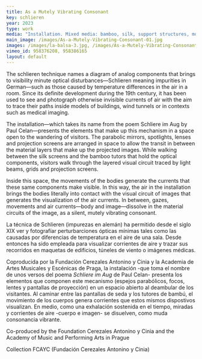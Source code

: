 ```yaml
---
title: As a Mutely Vibrating Consonant
key: schlieren
year: 2023
type: work
media: "Installation. Mixed media: bamboo, silk, support structures, modified spotlights, parabolic mirrors, optical lenses, nichrome wire and electronics. Variable dimensions."
main_image: /images/As-a-Mutely-Vibrating-Consonant-01.jpg
images: /images/la-balsa-3.jpg, /images/As-a-Mutely-Vibrating-Consonant-03.jpg, /images/As-a-Mutely-Vibrating-Consonant-04.jpg, /images/As-a-Mutely-Vibrating-Consonant-05.jpg, /images/As-a-Mutely-Vibrating-Consonant-06.jpg, /images/As-a-Mutely-Vibrating-Consonant-07.jpg, /images/As-a-Mutely-Vibrating-Consonant-11.jpg, /images/As-a-Mutely-Vibrating-Consonant-12.jpg, /images/FCAYC-2023-24--Photograph-by-Juan-Baraja--DSCF5041.jpg, /images/la-balsa-6.jpg, /images/FCAYC-2023-24--Photograph-by-Juan-Baraja--DSCF4964.jpg, /images/FCAYC-2023-24--Photograph-by-Juan-Baraja--DSCF4971.jpg, /images/FCAYC-2023-24--Photograph-by-Juan-Baraja--DSCF5169.jpg, /images/apories-4.jpg,  /images/apories-sobre-laire_53553445274_o.jpg
vimeo_id: 958376208, 958386165
layout: default
---
```



<div class="en">
<p>The schlieren technique names a diagram of analog components that brings to visibility minute optical disturbances—Schlieren meaning impurities in German—such as those caused by temperature differences in the air in a room. Since its definite development during the 19th century, it has been used to see and photograph otherwise invisible currents of air with the aim to trace their paths inside models of buildings, wind tunnels or in contexts such as medical imaging.</p>

<p>The installation—which takes its name from the poem Schliere im Aug by Paul Celan—presents the elements that make up this mechanism in a space open to the wandering of visitors. The parabolic mirrors, spotlights, lenses and projection screens are arranged in space to allow the transit in between the material layers that make up the projected images. While walking between the silk screens and
the bamboo tutors that hold the optical components, visitors walk through the layered visual circuit traced by light beams, grids and projection screens.</p>

<p>Inside this space, the movements of the bodies generate the currents that these same components make visible. In this way, the air in the installation brings the bodies literally into contact with the visual circuit of images that generates the visualization of the air currents. In between, gazes, movements and air currents—body and image—dissolve in the material circuits of the image, as a silent, mutely vibrating consonant.</p>
</div>

<div class="es">
<p>La técnica de Schlieren (impurezas en alemán) ha permitido desde el siglo XIX ver y fotografíar perturbarciones ópticas mínimas tales como las causadas por diferencias de temperatura en el aire de una sala. Desde entonces ha sido empleada para visualizar corrientes de aire y trazar sus recorridos en maquetas de edificios, túneles de viento o imágenes médicas.</p> 

<p>Coproducida por la Fundación Cerezales Antonino y Cinia y la Academia de Artes Musicales y Escénicas de Praga, la instalación -que toma el nombre de unos versos del poema <em>Schliere im Aug</em> de Paul Celan- presenta los elementos que componen este mecanismo (espejos parabólicos, focos, lentes y pantallas de proyección) en un espacio abierto al deambular de los visitantes. Al caminar entre las pantallas de seda y los tutores de bambú, el movimiento de los cuerpos genera corrientes que estos mismos dispostivos visualizan. En medio, como una exhalación sostenida en el tiempo, miradas y corrientes de aire -cuerpo e imagen- se disuelven, como muda consonancia vibrante.</p>
</div>

<p>Co-produced by the Foundation Cerezales Antonino y Cinia and the Academy of Music and Performing Arts in Prague</p>
<p>Collection FCAYC (Fundación Cerezales Antonino y Cinia)</p>